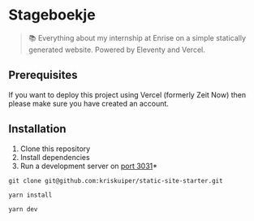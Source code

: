 # Stageboekje
> :books: Everything about my internship at Enrise on a simple statically generated website. Powered by Eleventy and Vercel.

## Prerequisites
If you want to deploy this project using Vercel (formerly Zeit Now) then please make sure you have created an account.

## Installation
1. Clone this repository
2. Install dependencies
3. Run a development server on [port 3031](http://localhost:3031)*

```
git clone git@github.com:kriskuiper/static-site-starter.git

yarn install

yarn dev
```
